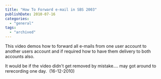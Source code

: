 ```yaml
---
title: "How To Forward e-mail in SBS 2003"
publishDate: 2010-07-16
categories: 
  - "general"
tags:
  - "archived"
---
```


This video demos how to forward all e-mails from one user account to another users account and if required how to have them delivery to both accounts also.

It would be if the video didn't get removed by mistake.... may got around to rerecording one day.  (16-12-2010)
